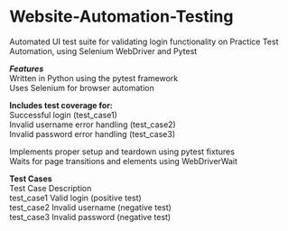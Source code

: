 # Website-Automation-Testing
Automated UI test suite for validating login functionality on Practice Test Automation, using Selenium WebDriver and Pytest

***Features*** <br/>
Written in Python using the pytest framework <br/>
Uses Selenium for browser automation <br/>

**Includes test coverage for:** <br/>
Successful login (test_case1) <br/>
Invalid username error handling (test_case2) <br/>
Invalid password error handling (test_case3) <br/>

Implements proper setup and teardown using pytest fixtures <br/>
Waits for page transitions and elements using WebDriverWait <br/>

**Test Cases** <br/>
Test Case	Description <br/>
test_case1	Valid login (positive test) <br/>
test_case2	Invalid username (negative test) <br/>
test_case3	Invalid password (negative test) <br/>
